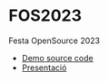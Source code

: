 # FOS2023

Festa OpenSource 2023

* [Demo source code](./demo)
* [Presentació](https://ctrl-alt-d.github.io/FOS2023/)